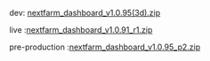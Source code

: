 dev: [nextfarm_dashboard_v1.0.95(3d).zip](https://github.com/user-attachments/files/18476742/nextfarm_dashboard_v1.0.95.3d.zip)



live :[nextfarm_dashboard_v1.0.91_r1.zip](https://github.com/user-attachments/files/18321789/nextfarm_dashboard_v1.0.91_r1.zip)



pre-production :[nextfarm_dashboard_v1.0.95_p2.zip](https://github.com/user-attachments/files/18479300/nextfarm_dashboard_v1.0.95_p2.zip)
